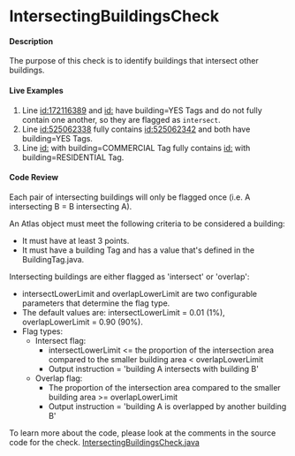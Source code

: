 # IntersectingBuildingsCheck

#### Description

The purpose of this check is to identify buildings that intersect other buildings.

#### Live Examples

1. Line [id:172116389](https://www.openstreetmap.org/way/172116389) and [id:](https://www.openstreetmap.org/way/172116424) have building=YES Tags and do not fully contain one another, so they are flagged as `intersect`.
2. Line [id:525062338](https://www.openstreetmap.org/way/525062338) fully contains [id:525062342](https://www.openstreetmap.org/way/525062342) and both have building=YES Tags.
3. Line [id:](https://www.openstreetmap.org/way/334111739) with building=COMMERCIAL Tag fully contains [id:](https://www.openstreetmap.org/way/463063324) with building=RESIDENTIAL Tag.

#### Code Review

Each pair of intersecting buildings will only be flagged once (i.e. A intersecting B = B intersecting A).

 An Atlas object must meet the following criteria to be considered a building:

- It must have at least 3 points.
- It must have a building Tag and has a value that's defined in the BuildingTag.java.

Intersecting buildings are either flagged as 'intersect' or 'overlap':

- intersectLowerLimit and overlapLowerLimit are two configurable parameters that determine the flag type.
- The default values are: intersectLowerLimit = 0.01 (1%), overlapLowerLimit = 0.90 (90%).
- Flag types:
    - Intersect flag:
        - intersectLowerLimit <= the proportion of the intersection area compared to the smaller building area < overlapLowerLimit
        - Output instruction = 'building A intersects with building B'
    - Overlap flag:
        - The proportion of the intersection area compared to the smaller building area >= overlapLowerLimit
        - Output instruction = 'building A is overlapped by another building B'

To learn more about the code, please look at the comments in the source code for the check.
[IntersectingBuildingsCheck.java](../../src/main/java/org/openstreetmap/atlas/checks/validation/intersections/IntersectingBuildingsCheck.java)